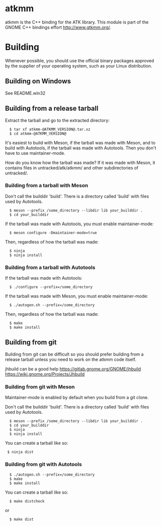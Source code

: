 # atkmm
atkmm is the C++ binding for the ATK library.
This module is part of the GNOME C++ bindings effort <http://www.gtkmm.org/>.

# Building

Whenever possible, you should use the official binary packages approved by the
supplier of your operating system, such as your Linux distribution.

## Building on Windows

See README.win32

## Building from a release tarball

Extract the tarball and go to the extracted directory:
```
  $ tar xf atkmm-@ATKMM_VERSION@.tar.xz
  $ cd atkmm-@ATKMM_VERSION@
```

It's easiest to build with Meson, if the tarball was made with Meson,
and to build with Autotools, if the tarball was made with Autotools.
Then you don't have to use maintainer-mode.

How do you know how the tarball was made? If it was made with Meson,
it contains files in untracked/atk/atkmm/ and other subdirectories
of untracked/.

### Building from a tarball with Meson

Don't call the builddir 'build'. There is a directory called 'build' with
files used by Autotools.
```
  $ meson --prefix /some_directory --libdir lib your_builddir .
  $ cd your_builddir
```
If the tarball was made with Autotools, you must enable maintainer-mode:
```
  $ meson configure -Dmaintainer-mode=true
```

Then, regardless of how the tarball was made:
```
  $ ninja
  $ ninja install
```
### Building from a tarball with Autotools

If the tarball was made with Autotools:
```
  $ ./configure --prefix=/some_directory
```
If the tarball was made with Meson, you must enable maintainer-mode:
```
  $ ./autogen.sh --prefix=/some_directory
```
Then, regardless of how the tarball was made:
```
  $ make
  $ make install
```
## Building from git

Building from git can be difficult so you should prefer building from
a release tarball unless you need to work on the atkmm code itself.

jhbuild can be a good help
  https://gitlab.gnome.org/GNOME/jhbuild
  https://wiki.gnome.org/Projects/Jhbuild

### Building from git with Meson

Maintainer-mode is enabled by default when you build from a git clone.

Don't call the builddir 'build'. There is a directory called 'build' with
files used by Autotools.
```
  $ meson --prefix /some_directory --libdir lib your_builddir .
  $ cd your_builddir
  $ ninja
  $ ninja install
```
You can create a tarball like so:
```
 $ ninja dist
```
### Building from git with Autotools
```
  $ ./autogen.sh --prefix=/some_directory
  $ make
  $ make install
```
You can create a tarball like so:
```
  $ make distcheck
```
or
```
  $ make dist
```
